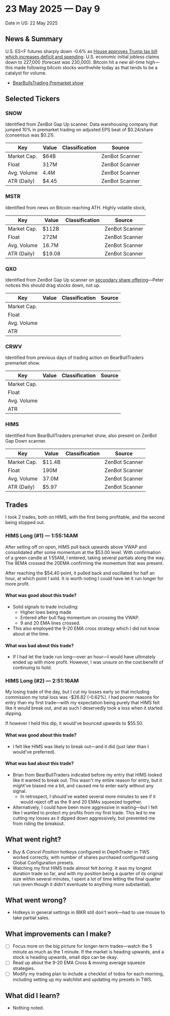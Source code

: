 # 23 May 2025 — Day 9

Date in US: 22 May 2025

## News & Summary

U.S. ES=F futures sharply down -0.6% as [House approves Trump tax bill which increases deficit and spending](https://finance.yahoo.com/news/the-house-passed-trumps-big-beautiful-bill-heres-how-it-affects-taxpayers-and-businesses-110041500.html). U.S. economic initial jobless claims down to 227,000 (forecast was 230,000). Bitcoin hit a new all-time high—this made following bitcoin stocks worthwhile today as that tends to be a catalyst for volume. 

- [BearBullsTrading Premarket show](https://www.youtube.com/watch?v=F-z6QLZnyTk)

## Selected Tickers

### SNOW

Identified from ZenBot Gap Up scanner. Data warehousing company that jumped 10% in premarket trading on adjusted EPS beat of $0.24/share (consensus was $0.21).

| Key         | Value | Classification | Source         |
| ----------- | ----- | -------------- | -------------- |
| Market Cap. | $64B  |                | ZenBot Scanner |
| Float       | 317M  |                | ZenBot Scanner |
| Avg. Volume | 4.4M  |                | ZenBot Scanner |
| ATR (Daily) | $4.45 |                | ZenBot Scanner |

### MSTR

Identified from news on Bitcoin reaching ATH. Highly volatile stock, 

| Key         | Value  | Classification | Source         |
| ----------- | ------ | -------------- | -------------- |
| Market Cap. | $112B  |                | ZenBot Scanner |
| Float       | 272M   |                | ZenBot Scanner |
| Avg. Volume | 16.7M  |                | ZenBot Scanner |
| ATR (Daily) | $19.08 |                | ZenBot Scanner |

### QXO

Identified from ZenBot Gap Up scanner on [secondary share offering](https://finance.yahoo.com/news/qxo-announces-pricing-upsized-concurrent-044900023.html)—Peter notices this should drag stocks down, not up.

| Key         | Value | Classification | Source |
| ----------- | ----- | -------------- | ------ |
| Market Cap. |       |                |        |
| Float       |       |                |        |
| Avg. Volume |       |                |        |
| ATR         |       |                |        |

### CRWV

Identified from previous days of trading action on BearBullTraders premarket show. 

| Key         | Value | Classification | Source |
| ----------- | ----- | -------------- | ------ |
| Market Cap. |       |                |        |
| Float       |       |                |        |
| Avg. Volume |       |                |        |
| ATR         |       |                |        |

### HIMS

Identified from BearBullTraders premarket show, also present on ZenBot Gap Down scanner.

| Key         | Value  | Classification | Source         |
| ----------- | ------ | -------------- | -------------- |
| Market Cap. | $11.4B |                | ZenBot Scanner |
| Float       | 190M   |                | ZenBot Scanner |
| Avg. Volume | 37.0M  |                | ZenBot Scanner |
| ATR (Daily) | $5.97  |                | ZenBot Scanner |

## Trades

I took 2 trades, both on HIMS, with the first being profitable, and the second being stopped out.

### HIMS Long (#1) — 1:55:14AM

After selling off on open, HIMS pull back upwards above VWAP and consolidated after some momentum at the $53.00 level. With confirmation of a green candle at 1:55AM, I entered, taking several partials along the way. The 9EMA crossed the 20EMA confirming the momentum that was present.

After reaching the $54.40 point, it pulled back and oscillated for half an hour, at which point I sold. It is worth noting I could have let it run longer for more profit.

#### What was good about this trade?

* Solid signals to trade including:
	* Higher lows being made
	* Entered after bull flag momentum on crossing the VWAP.
	* 9 and 20 EMA lines crossed.
* This also employed the 9-20 EMA cross strategy which I did not know about at the time.

#### What was bad about this trade?

- If I had let the trade run long—over an hour—I would have ultimately ended up with more profit. However, I was unsure on the cost:benefit of continuing to hold.

### HIMS Long (#2) — 2:51:16AM

My losing trade of the day, but I cut my losses early so that including commission my total loss was -$26.82 (-0.62%). I had poorer reasons for entry than my first trade—with my expectation being purely that HIMS felt like it would break out, and as such I deservedly took a loss when it started dipping.

If however I held this dip, it would've bounced upwards to $55.50.

#### What was good about this trade?

* I felt like HIMS was likely to break out—and it did (just later than I would've preferred).

#### What was bad about this trade?

* Brian from BearBullTraders indicated before my entry that HIMS looked like it wanted to break out. This wasn't my entire reason for entry, but it might've biased me a bit, and caused me to enter early without any signal.
	* In retrospect, I should've waited several more minutes to see if it would reject off as the 9 and 20 EMAs squeezed together.
* Alternatively, I could have been more aggressive in waiting—but I felt like I wanted to protect my profits from my first trade. This led to me cutting my losses as it dipped down aggressively, but prevented me from riding the breakout.

## What went right?

- _Buy_ & _Cancel Position_ hotkeys configured in DepthTrader in TWS worked correctly, with number of shares purchased configured using Global Configuration presets.
- Watching my first HIMS trade almost felt _boring_. It was my longest duration trade so far, and with my position being a quarter of its original size within several minutes, I spent a lot of time letting the final quarter run (even though it didn't eventuate to anything more substantial).

## What went wrong?

- Hotkeys in general settings in IBKR still don't work—had to use mouse to take partial sales.

## What improvements can I make?

- [ ] Focus more on the big picture for longer-term trades—watch the 5 minute as much as the 1 minute. If the market is heading upwards, and a stock is heading upwards, small dips can be okay.
- [ ] Read up about the 9-20 EMA Cross & moving average squeeze strategies.
- [ ] Modify my trading plan to include a checklist of todos for each morning, including setting up my watchlist and updating my presets in TWS.

## What did I learn?

- Nothing noted.
